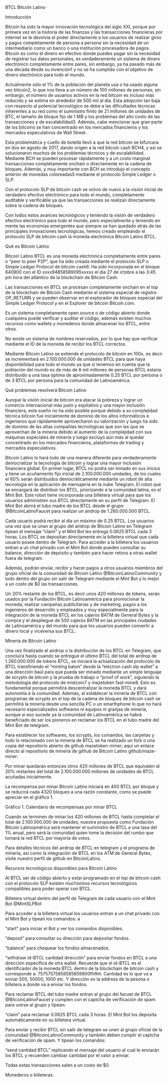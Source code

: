BTCL Bitcoin Latino

Introducción

Bitcoin ha sido la mayor innovación tecnológica del siglo XXI, porque por primera vez en la historia de las finanzas y las transacciones financieras por internet se le devolvía el poder directamente a los usuarios de realizar giros y pagos completamente de persona a persona sin la necesidad de un intermediario como un banco o una institución procesadora de pagos. Bitcoin es como el dinero en efectivo donde puedes pagar sin la necesidad de registrar tus datos personales, es verdaderamente un sistema de dinero electrónico completamente entre pares, sin embargo, ya ha pasado más de una década desde su invención1 y no se ha cumplido con el objetivo de dinero electrónico para todo el mundo. 

Actualmente sólo el 1% de la población del planeta usa o ha usado alguna vez bitcoin2, lo que nos lleva a un número de 100 millones de personas; sin embargo, el número de usuarios activos en la red bitcoin es incluso más reducido y se estima en alrededor de 500 mil al día. Esta adopción tan baja con respecto al potencial tecnológico se debe a las dificultades técnicas inherentes a su red como el suministro finito de 21 millones de unidades de BTC, el tamaño de bloque fijo de 1 MB y los problemas del alto costo de las transacciones y de escalabilidad3. Además, cabe mencionar que gran parte de los bitcoins se han concentrado en los mercados financieros y los mercados especulativos de Wall Street. 

Esta problemática y cuello de botella llevó a que la red bitcoin se bifurcara en dos en agosto de 2017, dando origen a la red bitcoin cash BCH4, y así se solucionaron muchos de los problemas técnicos y de escalabilidad. Mediante BCH se pueden procesar rápidamente y a un costo marginal transacciones completamente onchain o directamente en la cadena de bloques. Además, y muy importante con BCH se introdujo el concepto anterior de monedas coloreadas5 mediante el protocolo Simple Ledger o SLP. 

Con el protocolo SLP de bitcoin cash se volvió de nuevo a la visión inicial de verdadero efectivo electrónico para todo el mundo, completamente auditable y verificable ya que las transacciones se realizan directamente sobre la cadena de bloques. 

Con todos estos avances tecnológicos y teniendo la visión de verdadero efectivo electrónico para todo el mundo, pero especialmente y teniendo en mente las economías emergentes que siempre se han quedado atrás de las principales innovaciones tecnológicas, hemos creado empleando el protocolo SLP de bitcoin cash la moneda electrónica Bitcoin Latino BTCL. 

 

 

Qué es Bitcoin Latino 

Bitcoin Latino BTCL es una moneda electrónica completamente entre pares o “peer to peer P2P”, que ha sido creada mediante el protocolo SLP o Simple Ledger Protocol de bitcoin cash6. Ha sido incorporada en el bloque 640900 con el ID xxxx94858589095xxxxx el día 27 de ictobre a las 3:45 pm hora del atlántico de la blockchain de Bitcoin Cash. 

Las transacciones en BTCL se procesan completamente onchain en el top de la blockchain de Bitcoin Cash mediante el sistema especial de registro OP_RETURN y se pueden observar en el explorador de bloques especial del Simple Ledger Protocol y en el Explorer de bitcoin Bitcoin.com. 

Es un sistema completamente open source o de código abierto donde cualquiera puede verificar y auditar el código, además existen muchos recursos como wallets y monederos donde almacenar los BTCL, entre otros. 

No existe un sistema de nombres reservados, por lo que hay que verificar mediante el ID de la moneda de recibir los BTCL correctos. 

Mediante Bitcoin Latino se extiende el protocolo de bitcoin en 100x, es decir se incrementará en 2.100.000.000 de unidades BTCL para que haya disponibilidad para todo el mundo ya que si tenemos en cuenta que la población del mundo es de más de 8 mil millones de personas BTCL estaría distribuido a una tasa óptima de aproximadamente 0.25 BTCL por persona o de 3 BTCL por persona para la comunidad de Latinoamérica. 

Qué problemas resolverá Bitcoin Latino 

Aunque la visión inicial de bitcoin era atacar la pobreza y lograr un comercio internacional más justo y equitativo y una mayor inclusión financiera, este sueño no ha sido posible porque debido a su complejidad técnica bitcoin fue inicialmente de dominio de los altos informáticos e ingenieros que rápidamente aprovecharon su valorización y luego ha sido de dominio de las altas compañías tecnológicas que son las que se aprovechan de la minería debido al aumento de la complejidad con sus máquinas especiales de minería y luego excluyó aún más al quedar concentrado en los mercados financieros, plataformas de trading y mercados especulativos. 

Bitcoin Latino lo hará todo de una manera diferente para verdaderamente democratizar la tecnología de bitcoin y lograr una mayor inclusión financiera global. En primer lugar, BTCL no podrá ser minado en sus inicios y tiene un acuñamiento fijo inicial de 2.100.000.000 unidades, de los cuales el 60% serán distribuidos democráticamente mediante un robot de alta tecnología en la aplicación de mensajería en la nube Telegram. El robot que se encargará de distribuir los BTCL, priorizando a la comunidad latina, es el Mint Bot. Este robot tiene incorporada una billetera virtual para que los usuarios administren sus BTCL directamente en su perfil de Telegram. El Mint Bot abrirá el tubo madre de los BTCL desde el grupo @BitcoinLatinoFaucet para realizar un airdrop de 1.260.000.000 BTCL. 

Cada usuario podrá recibir al día un máximo de 0.25 BTCL. Los usuarios una vez que se unan al grupo del airdrop de Bitcoin Latino en Telegram tipean el mensaje “claim” y el Mint Bot les entrega 0.0625 BTCL cada 3 horas. Los BTCL se depositan directamente en la billetera virtual que cada usuario posee dentro de Telegram. Para acceder a la billetera los usuarios entran a un chat privado con el Mint Bot donde pueden consultar su balance, dirección de depósito y también para hacer retiros a otras wallet fuera de telegram. 

Además, podrán enviar, recibir y hacer pagos a otros usuarios miembros del grupo oficial de la comunidad de Bitcoin Latino @BitcoinLatinoCommunity y todo dentro del grupo sin salir de Telegram mediante el Mint Bot y lo mejor a un costo de $0 las transacciones. 

Un 20% restante de los BTCL, es decir unos 420 millones de tokens, serán usados por la Fundación Bitcoin Latinoamérica para promocionar la moneda, realizar campañas publicitarias y de marketing, pagos a los ingenieros de desarrollo y empleados y muy especialmente para la integración de la moneda BTCL en los cajeros BATM de General Bytes y la compra y el despliegue de 500 cajeros BATM en las principales ciudades de Latinoamérica y del mundo para que los usuarios pueden convertir a dinero local y viceversa sus BTCL. 

Minería de Bitcoin Latino 

Una vez finalizado el airdrop o la distribución de los BTCL en Telegram, que concluirá hasta cuando se entregue el último BTCL del total de airdrop de 1.260.000.000 de tokens BTCL, se iniciará la actualización del protocolo de BTCL transfiriendo el “minting baton” desde la “electron cash slp wallet” a una dirección baúl para que pueda ser minado mediante un simple lenguaje de scrypts de bitcoin y la prueba de trabajo o “proof of work”, siguiendo la metodología del protocolo de mistcoin7 y mazetoken fast-mine8. Esto es fundamental porque permitirá descentralizar la moneda BTCL y dará autonomía a la comunidad. Además, al establecer la minería de BTCL con programas de scrypts en el top de la cadena de bloques de bitcoin cash se permitirá la minería desde una sencilla PC o un smarthphone lo que no hará necesario especializados softwares ni equipos ni granjas de minería, aunque si eso sucede ya la comunidad de Latinoamérica se habrá beneficiado de ser los pioneros en reclamar los BTCL en el tubo madre del Mint Bot de telegram. 

Para establecer los softwares, los scrypts, los comandos, las carpetas y todo lo relacionado con la minería de BTCL se ha realizado un fork o una copia del repositorio abierto de github mazetoken-miner; aquí un enlace directo al repositorio de minería de github de Bitcoin Latino github/maze-miner. 

Por minar quedaran entonces otros 420 millones de BTCL que equivalen al 20% restantes del total de 2.100.000.000 millones de unidades de BTCL acuñadas inicialmente. 

La recompensa por minar Bitcoin Latino iniciará en 400 BTCL por bloque y se reducirá cada 4320 bloques a una razón constante, como se puede apreciar en el gráfico 1. 

 

 

Gráfico 1. Calendario de recompensas por minar BTCL 

 

Cuando se terminen de minar los 420 millones de BTCL hasta completar el total de 2.100.000.000 de unidades, nuestra propuesta como Fundación Bitcoin Latinoamérica será mantener el suministro de BTCL a una tasa del 1% anual, pero será la comunidad quien tome la decisión del rumbo que tomará la red BTCL por mayoría de votos. 

Para detalles técnicos del airdrop de BTCL en telegram y el programa de minería, así como la integración de BTCL en los ATM de General Bytes, visite nuestro perfil de github en BitcoinLatino. 

 

Recursos tecnológicos disponibles para Bitcoin Latino 

Al BTCL ser de código abierto y estar programado en el top de bitcoin cash con el protocolo SLP existen muchísimos recursos tecnológicos compatibles para poder operar con BTCL. 

Billetera virtual dentro del perfil de Telegram de cada usuario con el Mint Bot @MintSLPBot 

Para acceder a la billetera virtual los usuarios entran a un chat privado con el Mint Bot y tipean los comandos: a 

“start” para iniciar el Bot y ver los comandos disponibles. 

“deposit” para consultar su dirección para depositar fondos. 

“balance” para chequear los fondos almacenados. 

“withdraw id-BTCL cantidad dirección” para enviar fondos en BTCL a una dirección específica de otra wallet. Recuerde que el id-BTCL es el identificador de la moneda BTCL dentro de la blockchain de bitcoin cash y corresponde a: 75757575858585859900fhfhh. Cantidad es lo que va a enviar 500, 50000, 1000 etc. Y dirección es la address de la pesona o billetera a donde va a enviar los fondos. 

Para reclamar BTCL del tubo madre entran al grupo del facuet de BTCL @BitcoinLatinoFaucet y cumplen con el captcha de verificación de spam para unirse al grupo y tipean: 

“claim” para reclamar 0.0625 BTCL cada 3 horas. El Mint Bot los deposita automáticamente en su billetera virtual. 

Para enviar y recibir BTCL sin salir de telegram se unen al grupo oficial de la comunidad @BitcoinLatinoCommunity y también deben cumplir el captcha de verificación de spam. Y tipean los comandos: 

“send cantidad BTCL” replicando el mensaje del usuario al cual le enviarán los BTCL y recuerden cambiar cantidad por el valor a enviar. 

Todas estas transacciones salen a un costo de $0. 

 

Monederos o billeteras.  
